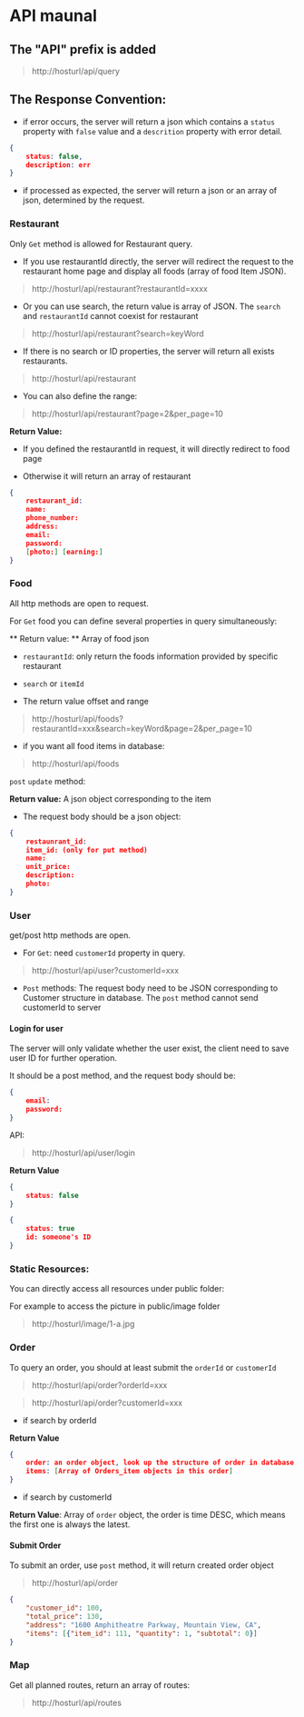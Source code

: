 # API maunal

## The "API" prefix is added

> http://hosturl/api/query

## The Response Convention:

+ if error occurs, the server will return a json which contains a `status` property with `false` value and a `descrition` property with error detail.

``` json
{
    status: false,
    description: err
}
```

+ if processed as expected, the server will return a json or an array of json, determined by the request.

### Restaurant

Only `Get` method is allowed for Restaurant query.

+ If you use restaurantId directly, the server will redirect the request to the restaurant home page and display all foods (array of food Item JSON).

> http://hosturl/api/restaurant?restaurantId=xxxx

+ Or you can use search, the return value is array of JSON. The `search` and `restaurantId` cannot coexist for restaurant

> http://hosturl/api/restaurant?search=keyWord

+ If there is no search or ID properties, the server will return all exists restaurants.

> http://hosturl/api/restaurant

+ You can also define the range:

> http://hosturl/api/restaurant?page=2&per_page=10

**Return Value:**

+ If you defined the restaurantId in request, it will directly redirect to food page

+ Otherwise it will return an array of restaurant

``` json
{
    restaurant_id:
    name:
    phone_number:
    address:
    email:
    password:
    [photo:] [earning:]
}
```

### Food

All http methods are open to request.

For `Get` food you can define several properties in query simultaneously:

** Return value: ** Array of food json

+ `restaurantId`: only return the foods information provided by specific restaurant

+ `search` or `itemId` 

+ The return value offset and range

> http://hosturl/api/foods?restaurantId=xxx&search=keyWord&page=2&per_page=10

+ if you want all food items in database:

> http://hosturl/api/foods

`post` `update` method:

**Return value:** A json object corresponding to the item

+ The request body should be a json object:

``` json
{
    restaunrant_id:
    item_id: (only for put method)
    name:
    unit_price:
    description:
    photo:
}
```

### User

get/post http methods are open.

+ For `Get`: need `customerId` property in query.

> http://hosturl/api/user?customerId=xxx

+ `Post` methods: The request body need to be JSON corresponding to Customer structure in database. The `post` method cannot send customerId to server

#### Login for user

The server will only validate whether the user exist, the client need to save user ID for further operation.

It should be a post method, and the request body should be:
```json
{
    email:
    password:
}
```
API:

> http://hosturl/api/user/login

**Return Value**

``` json
{
    status: false
}

{
    status: true
    id: someone's ID
}
```


### Static Resources:

You can directly access all resources under public folder:

For example to access the picture in public/image folder

> http://hosturl/image/1-a.jpg

### Order
To query an order, you should at least submit the `orderId` or `customerId`

> http://hosturl/api/order?orderId=xxx

> http://hosturl/api/order?customerId=xxx

+ if search by orderId

**Return Value**
```json
{
    order: an order object, look up the structure of order in database,
    items: [Array of Orders_item objects in this order]
}
```

+ if search by customerId

**Return Value**: Array of `order` object, the order is time DESC, which means the first one is always the latest.

#### Submit Order
To submit an order, use `post` method, it will return created order object

> http://hosturl/api/order

``` json
{
    "customer_id": 100,
    "total_price": 130,
    "address": "1600 Amphitheatre Parkway, Mountain View, CA",
    "items": [{"item_id": 111, "quantity": 1, "subtotal": 0}]
}
```

### Map

Get all planned routes, return an array of routes:

> http://hosturl/api/routes
